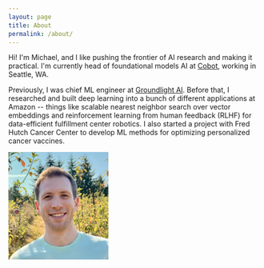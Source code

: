 ```yaml
---
layout: page
title: About
permalink: /about/
---
```


Hi!
I'm Michael, and I like pushing the frontier of AI research and making it practical.
I'm currently head of foundational models AI at [Cobot](https://www.co.bot/), working in Seattle, WA.

Previously, I was chief ML engineer at [Groundlight AI](https://www.groundlight.ai/).
Before that, I researched and built deep learning into a bunch of different applications at Amazon -- things like scalable nearest neighbor search over vector embeddings and reinforcement learning from human feedback (RLHF) for data-efficient fulfillment center robotics.
I also started a project with Fred Hutch Cancer Center to develop ML methods for optimizing personalized cancer vaccines.

<img src="/assets/Profile1Square.jpeg" alt="Michael" width="200" height="215">
